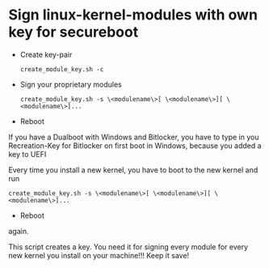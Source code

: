 # Sign linux-kernel-modules with own key for secureboot 

* Create key-pair
    
    ```
    create_module_key.sh -c
    ```

* Sign your proprietary modules
    
    ```
    create_module_key.sh -s \<modulename\>[ \<modulename\>][ \<modulename\>]...
    ```

* Reboot

If you have a Dualboot with Windows and Bitlocker, you have to type in you Recreation-Key for Bitlocker on first boot in Windows, because you added a key to UEFI

Every time you install a new kernel, you have to boot to the new kernel and run 

    create_module_key.sh -s \<modulename\>[ \<modulename\>][ \<modulename\>]...

* Reboot

again.

This script creates a key. You need it for signing every module for every new kernel you install on your machine!!! Keep it save!
